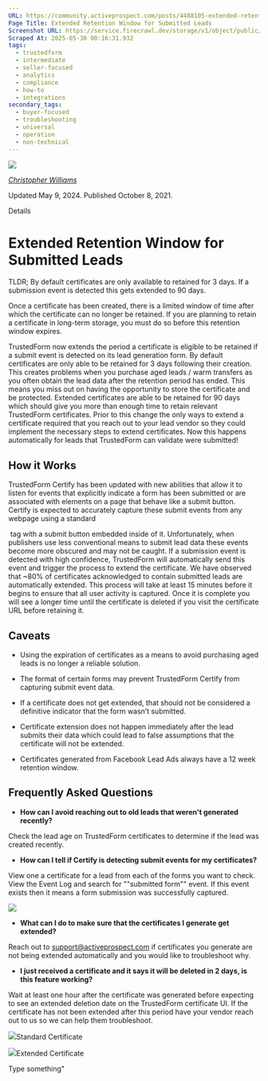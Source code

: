 ```yaml
---
URL: https://community.activeprospect.com/posts/4488105-extended-retention-window-for-submitted-leads
Page Title: Extended Retention Window for Submitted Leads
Screenshot URL: https://service.firecrawl.dev/storage/v1/object/public/media/screenshot-774e58a4-1b58-4c08-8877-394e4ab9d4ee.png
Scraped At: 2025-05-30 00:16:31.932
tags:
  - trustedform
  - intermediate
  - seller-focused
  - analytics
  - compliance
  - how-to
  - integrations
secondary_tags:
  - buyer-focused
  - troubleshooting
  - universal
  - operation
  - non-technical
---
```


[![](https://content2.bloomfire.com/avatars/users/1405246/thumb/thumbnail.png?f=1620827893&Expires=1748567782&Signature=p0pT1~1wcR-gU81DO8z6IZiv7o~WLLN~4VM~imVO9S8k93mWAt02SeJ40QznEe5d6Ai9pIg8F7Cj-Cf-PtYsqGGz9kltuFc9PZW5VIZ5usj62ZjwCDxc0sQE~eGKLaHogaFAIo7y0O92bwwb5j0-aXxdN97HXq71EOHRsgOAXa6y-lLup33TTtsLcWa75mamconkz6MIiu8qQIGq5CW6tgTvHu~RjCUSCq8hX9ygzZnaI2RrR~mRdiMyTznqQm0hKZieqZCsJGMGmmp1qq4fJZ9j0dA4csGdNfoR5Lu2Ug16n93fzXNCHyzB5kaRl6cbgmNM~5ii9HlDqH8LUVaAlw__&Key-Pair-Id=APKAIDFCFZ2UHE5LPIUA)](https://community.activeprospect.com/memberships/7846678-christopher-williams)

[_Christopher Williams_](https://community.activeprospect.com/memberships/7846678-christopher-williams)

Updated May 9, 2024. Published October 8, 2021.

Details

# Extended Retention Window for Submitted Leads

TLDR; By default certificates are only available to retained for 3 days. If a submission event is detected this gets extended to 90 days.

Once a certificate has been created, there is a limited window of time after which the certificate can no longer be retained. If you are planning to retain a certificate in long-term storage, you must do so before this retention window expires.

TrustedForm now extends the period a certificate is eligible to be retained if a submit event is detected on its lead generation form. By default certificates are only able to be retained for 3 days following their creation. This creates problems when you purchase aged leads / warm transfers as you often obtain the lead data after the retention period has ended. This means you miss out on having the opportunity to store the certificate and be protected. Extended certificates are able to be retained for 90 days which should give you more than enough time to retain relevant TrustedForm certificates. Prior to this change the only ways to extend a certificate required that you reach out to your lead vendor so they could implement the necessary steps to extend certificates. Now this happens automatically for leads that TrustedForm can validate were submitted!

## How it Works

TrustedForm Certify has been updated with new abilities that allow it to listen for events that explicitly indicate a form has been submitted or are associated with elements on a page that behave like a submit button. Certify is expected to accurately capture these submit events from any webpage using a standard <form> tag with a submit button embedded inside of it. Unfortunately, when publishers use less conventional means to submit lead data these events become more obscured and may not be caught. If a submission event is detected with high confidence, TrustedForm will automatically send this event and trigger the process to extend the certificate. We have observed that ~80% of certificates acknowledged to contain submitted leads are automatically extended. This process will take at least 15 minutes before it begins to ensure that all user activity is captured. Once it is complete you will see a longer time until the certificate is deleted if you visit the certificate URL before retaining it.

## Caveats

- Using the expiration of certificates as a means to avoid purchasing aged leads is no longer a reliable solution.

- The format of certain forms may prevent TrustedForm Certify from capturing submit event data.

- If a certificate does not get extended, that should not be considered a definitive indicator that the form wasn’t submitted.

- Certificate extension does not happen immediately after the lead submits their data which could lead to false assumptions that the certificate will not be extended.

- Certificates generated from Facebook Lead Ads always have a 12 week retention window.


## Frequently Asked Questions

- **How can I avoid reaching out to old leads that weren't generated recently?**

Check the lead age on TrustedForm certificates to determine if the lead was created recently.
- **How can I tell if Certify is detecting submit events for my certificates?**

View one a certificate for a lead from each of the forms you want to check. View the Event Log and search for ""submitted form"" event. If this event exists then it means a form submission was successfully captured.

![](https://content3.bloomfire.com/thumbnails/contents/003/874/793/original.png?f=1693947682&Expires=1748567782&Signature=lBb1rhMm5ldE94OFIRYHVbVbtAD9zwwLnG5Kyc1csMVSnJyu4ZOFl8H4p1b2Rbf5Kuq4feetaRHwtwUEpHeeD~DmkvDgFsJ1eHfZxvjx~uYtjfGJmEdBYhApGNx~T0p2EErlThybyGGpbZrNxdS9MADmz49owdoN6APNMOEI1APQzKH4WCkeUT~gGHutLpz6smgwo3t0Q1oe9svlG-FgvnYtpD0VzGVWehwbeh7-V7JQ97HOXMWZQN8TC2Ok7JtSedqj1bPTPH-KdGbNDt4r-iDy6PfVSo3Oq~RFklmdBrLX~MhnrDvNTWram4CoVkDCr84Dl5BT02b~gxHJ22NkQw__&Key-Pair-Id=APKAIDFCFZ2UHE5LPIUA)

- **What can I do to make sure that the certificates I generate get extended?**

Reach out to support@activeprospect.com if certificates you generate are not being extended automatically and you would like to troubleshoot why.
- **I just received a certificate and it says it will be deleted in 2 days, is this feature working?**

Wait at least one hour after the certificate was generated before expecting to see an extended deletion date on the TrustedForm certificate UI. If the certificate has not been extended after this period have your vendor reach out to us so we can help them troubleshoot.

![](https://content1.bloomfire.com/thumbnails/contents/002/907/107/original.png?f=1633387296&Expires=1748567782&Signature=IZ5LEEWo-b1GgWE8~fvGO2Hk-nIbO1CH0KUCFn1aytxY9wRZWqBJESfZuWTddm-F8Bc9CLJ2F65CsMFp6HN7jNmc9PyHh3kf1xhErpA5aY~D2hZ98rGR3khRFH0T07FBPzT8DCFoG7jLjQ8B1LuVMepXBLWT5C7chlmbbeHPtQ~mskapt-HQ28YvZ3AbqzSwvjyeNjLcwUnIk2SxngLN2MhA1KjyIk~iym5xdZFAhk9404VP2KEmXOy0pDnsqrKoOn~sXQ0doV76h0xracY3JusclAczKsDskgDoKQOiQXjgi2uYbYoLLNyxOwNF2RKQ8AGCCrFZ30YoTT7sxV8i~g__&Key-Pair-Id=APKAIDFCFZ2UHE5LPIUA)Standard Certificate

![](https://content3.bloomfire.com/thumbnails/contents/002/907/108/original.png?f=1633387338&Expires=1748567782&Signature=Qu0Pu-brdd5BxEvdLX20B7Asusy2723th0saf-dLctQsbj5zrRKkJf8sTFj1qK8qfgLWSTJ314hBlL~Zx4We9xdx1WctQ8idngkEFpMlb10GcosRuft~mh3TkSBoC16Hh7XvX9JjDkf~pHhRJkZVZoZEF1B9Tr-GN5UjIRaZMu9QtPvwY6FOwfQlw6Ccj5ASipW9Zg-Ela~IweC7AmGwePA7i4esIUYhEcmr4Z3hmwS9Cmn4pRd-jbOiWHYA1uHFChecVuAqYNQ9a4hJZ35U8NzrJoblCKJHnb374vRxVYTZOe87t~v17HRxFzWVUV1llOzVGT4p3yCddtTcDj5gRw__&Key-Pair-Id=APKAIDFCFZ2UHE5LPIUA)Extended Certificate

Type something"

